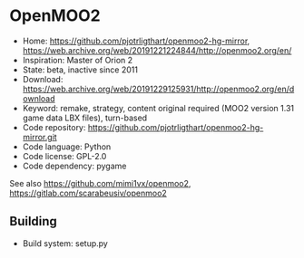 # OpenMOO2

- Home: https://github.com/pjotrligthart/openmoo2-hg-mirror, https://web.archive.org/web/20191221224844/http://openmoo2.org/en/
- Inspiration: Master of Orion 2
- State: beta, inactive since 2011
- Download: https://web.archive.org/web/20191229125931/http://openmoo2.org/en/download
- Keyword: remake, strategy, content original required (MOO2 version 1.31 game data LBX files), turn-based
- Code repository: https://github.com/pjotrligthart/openmoo2-hg-mirror.git
- Code language: Python
- Code license: GPL-2.0
- Code dependency: pygame

See also https://github.com/mimi1vx/openmoo2, https://gitlab.com/scarabeusiv/openmoo2

## Building

- Build system: setup.py
